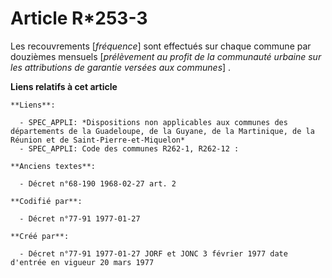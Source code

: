 # Article R*253-3

Les recouvrements [*fréquence*] sont effectués sur chaque commune par douzièmes mensuels [*prélèvement au profit de la
communauté urbaine sur les attributions de garantie versées aux communes*] .

**Liens relatifs à cet article**

	**Liens**:

	  - SPEC_APPLI: *Dispositions non applicables aux communes des départements de la Guadeloupe, de la Guyane, de la Martinique, de la Réunion et de Saint-Pierre-et-Miquelon*
	  - SPEC_APPLI: Code des communes R262-1, R262-12 :

	**Anciens textes**:

	  - Décret n°68-190 1968-02-27 art. 2

	**Codifié par**:

	  - Décret n°77-91 1977-01-27

	**Créé par**:

	  - Décret n°77-91 1977-01-27 JORF et JONC 3 février 1977 date d'entrée en vigueur 20 mars 1977
